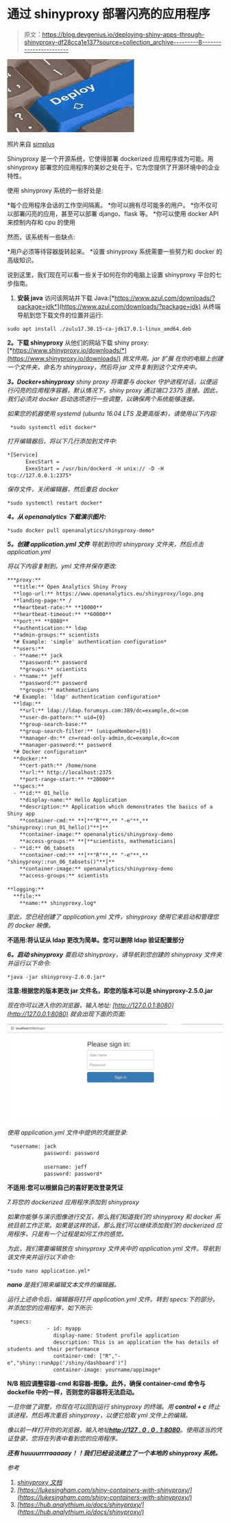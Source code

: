 # 通过 shinyproxy 部署闪亮的应用程序

> 原文：<https://blog.devgenius.io/deploying-shiny-apps-through-shinyproxy-df28cca1e137?source=collection_archive---------8----------------------->

![](img/e0aadf94ecd031e306e7497a7f7185ff.png)

照片来自 [simplus](https://www.simplus.com/choose-right-deployment-strategy/)

Shinyproxy 是一个开源系统，它使得部署 dockerized 应用程序成为可能。用 shinyproxy 部署您的应用程序的美妙之处在于，它为您提供了开源环境中的企业特性。

使用 shinyproxy 系统的一些好处是:

*每个应用程序会话的工作空间隔离。
*你可以拥有尽可能多的用户。
*你不仅可以部署闪亮的应用，甚至可以部署 django、flask 等。
*你可以使用 docker API 来控制内存和 cpu 的使用

然而，该系统有一些缺点:

*用户必须等待容器旋转起来。
*设置 shinyproxy 系统需要一些努力和 docker 的高级知识。

说到这里，我们现在可以看一些关于如何在你的电脑上设置 shinyproxy 平台的七步指南。

1.  **安装 java**
    访问该网站并下载 Java:[*https://www.azul.com/downloads/?package=jdk*](https://www.azul.com/downloads/?package=jdk)
    从终端导航到您下载文件的位置并运行:

```
sudo apt install ./zulu17.30.15-ca-jdk17.0.1-linux_amd64.deb
```

**2。下载 shinyproxy**
从他们的网站下载 shiny proxy:[*https://www.shinyproxy.io/downloads/*](https://www.shinyproxy.io/downloads/) *挑文件用。jar 扩展
在你的电脑上创建一个文件夹，命名为 shinyproxy，然后将 jar 文件复制到这个文件夹中。*

***3。Docker+shinyproxy**
shiny proxy 将需要与 docker 守护进程对话，以便运行闪亮的应用程序容器，默认情况下，shiny proxy 通过端口 2375 连接。因此，我们必须对 docker 启动选项进行一些调整，以确保两个系统能够连接。*

*如果您的机器使用 systemd (ubuntu 16.04 LTS 及更高版本)，请使用以下内容:*

```
 *sudo systemctl edit docker*
```

*打开编辑器后，将以下几行添加到文件中:*

```
*[Service]
      ExecStart = 
      ExexStart = /usr/bin/dockerd -H unix:// -D -H tcp://127.0.0.1:2375*
```

*保存文件，关闭编辑器，然后重启 docker*

```
*sudo systemctl restart docker*
```

***4。从 openanalytics 下载演示图片:***

```
*sudo docker pull openanalytics/shinyproxy-demo*
```

***5。创建 application.yml 文件**
导航到你的 shinyproxy 文件夹，然后点击 application.yml*

*将以下内容复制到。yml 文件并保存更改:*

```
***proxy:**
  **title:** Open Analytics Shiny Proxy
  **logo-url:** https://www.openanalytics.eu/shinyproxy/logo.png
  **landing-page:** /
  **heartbeat-rate:** **10000**
  **heartbeat-timeout:** **60000**
  **port:** **8080**
  **authentication:** ldap
  **admin-groups:** scientists
  *# Example: 'simple' authentication configuration*
  **users:**
  - **name:** jack
    **password:** password
    **groups:** scientists
  - **name:** jeff
    **password:** password
    **groups:** mathematicians
  *# Example: 'ldap' authentication configuration*
  **ldap:**
    **url:** ldap://ldap.forumsys.com:389/dc=example,dc=com
    **user-dn-pattern:** uid={0}
    **group-search-base:**
    **group-search-filter:** (uniqueMember={0})
    **manager-dn:** cn=read-only-admin,dc=example,dc=com
    **manager-password:** password
  *# Docker configuration*
  **docker:**
    **cert-path:** /home/none
    **url:** http://localhost:2375
    **port-range-start:** **20000**
  **specs:**
  - **id:** 01_hello
    **display-name:** Hello Application
    **description:** Application which demonstrates the basics of a Shiny app
    **container-cmd:** **[**"R"**,** "-e"**,** "shinyproxy::run_01_hello()"**]**
    **container-image:** openanalytics/shinyproxy-demo
    **access-groups:** **[**scientists, mathematicians]
  - **id:** 06_tabsets
    **container-cmd:** **[**"R"**,** "-e"**,** "shinyproxy::run_06_tabsets()"**]**
    **container-image:** openanalytics/shinyproxy-demo
    **access-groups:** scientists

**logging:**
  **file:**
    **name:** shinyproxy.log*
```

*至此，您已经创建了 application.yml 文件，shinyproxy 使用它来启动和管理您的 docker 映像。*

**不适用:将认证从 ldap 更改为简单。您可以删除 ldap 验证配置部分**

***6。启动 shinyproxy**
要启动 shinyproxy，请导航到您创建的 shinyproxy 文件夹并运行以下命令:*

```
*java -jar shinyproxy-2.6.0.jar*
```

**注意:根据您的版本更改 jar 文件名，即您的版本可以是 shinyproxy-2.5.0.jar**

*现在你可以进入你的浏览器，输入地址: [http://127.0.0.1:8080](http://127.0.0.1:8080) 就会出现下面的页面:*

*![](img/6e2ee452ff684c7f2cda2302054648e8.png)*

*使用 application.yml 文件中提供的凭据登录:*

```
 *username: jack
            password: password

            username: jeff
            password: password*
```

**不适用:您可以根据自己的喜好更改登录凭证**

*7.将您的 dockerized 应用程序添加到 shinyproxy*

*如果你能够与演示图像进行交互，那么我们知道我们的 shinyproxy 和 docker 系统目前工作正常。如果是这样的话，那么我们可以继续添加我们的 dockerized 应用程序，只是有一个过程是如何工作的感觉。*

*为此，我们需要编辑放在 shinyproxy 文件夹中的 application.yml 文件。导航到该文件夹并运行以下命令:*

```
*sudo nano application.yml*
```

****nano*** *是我们用来编辑文本文件的编辑器。**

*运行上述命令后，编辑器将打开 application.yml 文件。转到 specs:下的部分，并添加您的应用程序，如下所示:*

```
 *specs: 
             - id: myapp
               display-name: Student profile application
               description: This is an application the has details of students and their performance
               container-cmd: ["R","-e","shiny::runApp('/shiny/dashboard')"]
               container-image: yourname/appimage*
```

**N/B 相应调整容器-cmd 和容器-图像。此外，确保 container-cmd 命令与 dockefile 中的一样，否则您的容器将无法启动。**

*一旦你做了调整，你现在可以回到运行 shinyproxy 的终端。用 ***control + c*** 终止该进程，然后再次重启 shinyproxy，以便它拾取 yml 文件上的编辑。*

*像以前一样打开你的浏览器，输入地址[***http://127 . 0 . 0 . 1:8080***](http://127.0.0.1:8080*)。使用适当的凭证登录，您将在列表中看到您的应用程序。*

***还有 huuuurrrraaaaay！！我们已经设法建立了一个本地的 shinyproxy 系统。***

*参考*

1.  *[shinyproxy 文档](https://www.shinyproxy.io/documentation)*
2.  *[https://lukesingham.com/shiny-containers-with-shinyproxy/](https://lukesingham.com/shiny-containers-with-shinyproxy/)*
3.  *[https://hub.analythium.io/docs/shinyproxy/](https://hub.analythium.io/docs/shinyproxy/)*